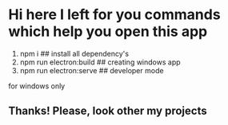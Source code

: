<h1>Hi here I left for you commands which help you open this app</h1>

<ol>
  <li>npm i  ## install all dependency's </li>
  <li>npm run electron:build  ## creating windows app</li>
  <li>npm run electron:serve  ## developer mode</li>
</ol>

<div>for windows only</div>

<h2>Thanks! Please, look other my projects</h2>
